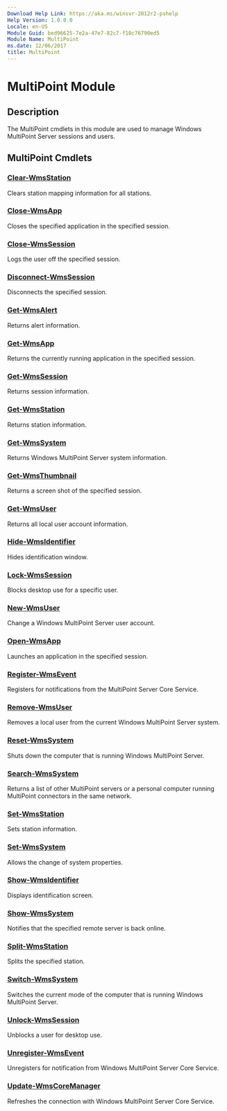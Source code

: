 ```yaml
---
Download Help Link: https://aka.ms/winsvr-2012r2-pshelp
Help Version: 1.0.0.0
Locale: en-US
Module Guid: bed96625-7e2a-47e7-82c7-f10c76790ed5
Module Name: MultiPoint
ms.date: 12/06/2017
title: MultiPoint
---
```


# MultiPoint Module
## Description
The MultiPoint cmdlets in this module are used to manage Windows MultiPoint Server sessions and users.

## MultiPoint Cmdlets
### [Clear-WmsStation](./Clear-WmsStation.md)
Clears station mapping information for all stations.

### [Close-WmsApp](./Close-WmsApp.md)
Closes the specified application in the specified session.

### [Close-WmsSession](./Close-WmsSession.md)
Logs the user off the specified session.

### [Disconnect-WmsSession](./Disconnect-WmsSession.md)
Disconnects the specified session.

### [Get-WmsAlert](./Get-WmsAlert.md)
Returns alert information.

### [Get-WmsApp](./Get-WmsApp.md)
Returns the currently running application in the specified session.

### [Get-WmsSession](./Get-WmsSession.md)
Returns session information.

### [Get-WmsStation](./Get-WmsStation.md)
Returns station information.

### [Get-WmsSystem](./Get-WmsSystem.md)
Returns Windows MultiPoint Server system information.

### [Get-WmsThumbnail](./Get-WmsThumbnail.md)
Returns a screen shot of the specified session.

### [Get-WmsUser](./Get-WmsUser.md)
Returns all local user account information.

### [Hide-WmsIdentifier](./Hide-WmsIdentifier.md)
Hides identification window.

### [Lock-WmsSession](./Lock-WmsSession.md)
Blocks desktop use for a specific user.

### [New-WmsUser](./New-WmsUser.md)
Change a Windows MultiPoint Server user account.

### [Open-WmsApp](./Open-WmsApp.md)
Launches an application in the specified session.

### [Register-WmsEvent](./Register-WmsEvent.md)
Registers for notifications from the MultiPoint Server Core Service.

### [Remove-WmsUser](./Remove-WmsUser.md)
Removes a local user from the current Windows MultiPoint Server system.

### [Reset-WmsSystem](./Reset-WmsSystem.md)
Shuts down the computer that is running Windows MultiPoint Server.

### [Search-WmsSystem](./Search-WmsSystem.md)
Returns a list of other MultiPoint servers or a personal computer running MultiPoint connectors in the same network.

### [Set-WmsStation](./Set-WmsStation.md)
Sets station information.

### [Set-WmsSystem](./Set-WmsSystem.md)
Allows the change of system properties.

### [Show-WmsIdentifier](./Show-WmsIdentifier.md)
Displays identification screen.

### [Show-WmsSystem](./Show-WmsSystem.md)
Notifies that the specified remote server is back online.

### [Split-WmsStation](./Split-WmsStation.md)
Splits the specified station.

### [Switch-WmsSystem](./Switch-WmsSystem.md)
Switches the current mode of the computer that is running Windows MultiPoint Server.

### [Unlock-WmsSession](./Unlock-WmsSession.md)
Unblocks a user for desktop use.

### [Unregister-WmsEvent](./Unregister-WmsEvent.md)
Unregisters for notification from Windows MultiPoint Server Core Service.

### [Update-WmsCoreManager](./Update-WmsCoreManager.md)
Refreshes the connection with Windows MultiPoint Server Core Service.


